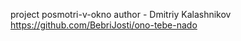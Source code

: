 project posmotri-v-okno
author - Dmitriy Kalashnikov  
https://github.com/BebriJosti/ono-tebe-nado  
